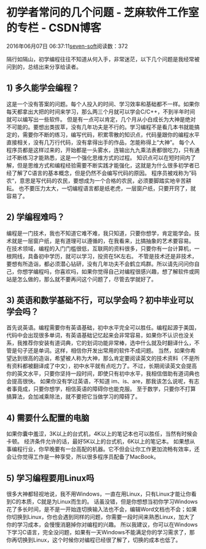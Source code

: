 
# 初学者常问的几个问题 -  芝麻软件工作室的专栏 - CSDN博客


2016年06月07日 06:37:11[seven-soft](https://me.csdn.net/softn)阅读数：372


隔行如隔山，初学编程往往不知道从何入手，非常迷茫，以下几个问题是我经常被问到的，总结出来分享给读者。
## 1) 多久能学会编程？
这是一个没有答案的问题。每个人投入的时间、学习效率和基础都不一样。如果你每天都拿出大把的时间来学习，那么两三个月就可以学会C/C++，不到半年时间就可以编写出一些软件。
但是有一点可以肯定，几个月从小白成长为大神是绝对不可能的。要想出类拔萃，没有几年功夫是不行的。学习编程不是看几本书就能搞定的，需要你不断的练习，编写代码，积累零散的知识点，代码量跟你的编程水平直接相关，没有几万行代码，没有拿得出手的作品，怎能称得上“大神”。
每个人程序员都是这样过来的，开始都是一头雾水，连输出九九乘法表都很吃力，只有通过不断练习才能熟悉，这是一个强化思维方式的过程。
知识点可以在短时间内了解，但是思维方式和编程经验需要不断实践才能强化，这就是为什么很多初学者已经了解了C语言的基本概念，但是仍然不会编写代码的原因。
程序员被戏称为”码农“，意思是写代码的农民，要想成为一个合格的农民，必须要脚踏实地辛苦耕耘。
也不要压力太大，一切编程语言都是纸老虎，一层窗户纸，只要开窍了，就容易了。
## 2) 学编程难吗？
编程是一门技术，我也不知道它难不难，我只知道，只要你想学，肯定能学会。技术就是一层窗户纸，是有道理可以遵循的，在我看来，比搞抽象的艺术要容易。
在技术领域，编程的入门门槛很低，互联网的资料很多，只要你有一台计算机，一根网线，具备初中学历，就可以学习，投资在5K左右。
不管是技术还是非技术，要想有所造诣，都必须潜心钻研，没有几年功夫不会鹤立鸡群。所以请先问问你自己，你想学编程吗，你喜欢吗，如果你觉得自己对编程很感兴趣，想了解软件或网站是怎么做的，那么就不要再问这个问题了，尽管去学就好了。
## 3) 英语和数学基础不行，可以学会吗？初中毕业可以学会吗？
首先说英语。编程需要你有英语基础，初中水平完全可以胜任。编程起源于美国，代码中会出现很多单词，有英语基础记忆起来会非常容易，如果你不认识也没关系，我推荐你安装有道词典，它的划词功能非常棒，选中什么就及时翻译什么，不管是句子还是单词。这样，相信你开发出常用的软件不成问题。
当然，如果你希望达到很高的造诣，希望被人称为大神，那么肯定要阅读英文的技术资料（不是所有资料都被翻译成了中文），初中水平就有点吃力了。不过，长期阅读英文会提高你的英文水平，只要你坚持一段时间，即使只有初中水平，我相信借助有道词典也会提高很快。
如果你没有学过英语，不知道 im、is、are，那我该怎么说呢，有志者事竟成，只要你想学，相信英语的障碍你也能克服。
至于数学，只要你不打算搞算法，会加减乘除法，就不要把它当做学习的障碍了。
## 4) 需要什么配置的电脑
如果你囊中羞涩，3K以上的台式机，4K以上的笔记本也可以胜任，当然有时候会卡顿。
经济条件允许的话，最好5K以上的台式机，6K以上的笔记本。
如果想从事编程行业，你早晚要有一台高配的机器。它不但会让你工作更加流畅有效率，还会让你觉得工作是一种享受，所以很多程序员配备了MacBook。
## 5) 学习编程要用Linux吗
很多大神都轻视地说，我不用Windows，一直在用Linux，只有Linux才能让你看到C的本质，C就是为Linux而生的。
话虽没错，但是你想想当初你学习Windows花了多长时间，是不是一开始连切换输入法也不会，编辑Word文档也不会；如果你切换到Linux，你也会遇到同样的问题，你需要一段时间来熟悉Linux，加大了你的学习成本，会慢慢消磨掉你对编程的兴趣。
所以我建议，你可以在Windows下学习C语言，完全没问题，如果有一天Windows不能满足你的学习需求了，那你再切换到Linux，这个时候你对编程已经很了解了，切换的成本也低了。

